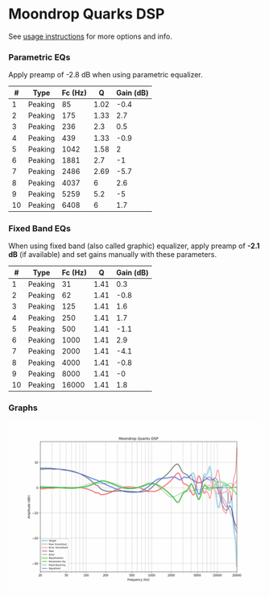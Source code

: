 # Moondrop Quarks DSP
See [usage instructions](https://github.com/jaakkopasanen/AutoEq#usage) for more options and info.

### Parametric EQs
Apply preamp of -2.8 dB when using parametric equalizer.

|   # | Type    |   Fc (Hz) |    Q |   Gain (dB) |
|-----|---------|-----------|------|-------------|
|   1 | Peaking |        85 | 1.02 |        -0.4 |
|   2 | Peaking |       175 | 1.33 |         2.7 |
|   3 | Peaking |       236 | 2.3  |         0.5 |
|   4 | Peaking |       439 | 1.33 |        -0.9 |
|   5 | Peaking |      1042 | 1.58 |         2   |
|   6 | Peaking |      1881 | 2.7  |        -1   |
|   7 | Peaking |      2486 | 2.69 |        -5.7 |
|   8 | Peaking |      4037 | 6    |         2.6 |
|   9 | Peaking |      5259 | 5.2  |        -5   |
|  10 | Peaking |      6408 | 6    |         1.7 |

### Fixed Band EQs
When using fixed band (also called graphic) equalizer, apply preamp of **-2.1 dB** (if available) and set gains manually with these parameters.

|   # | Type    |   Fc (Hz) |    Q |   Gain (dB) |
|-----|---------|-----------|------|-------------|
|   1 | Peaking |        31 | 1.41 |         0.3 |
|   2 | Peaking |        62 | 1.41 |        -0.8 |
|   3 | Peaking |       125 | 1.41 |         1.6 |
|   4 | Peaking |       250 | 1.41 |         1.7 |
|   5 | Peaking |       500 | 1.41 |        -1.1 |
|   6 | Peaking |      1000 | 1.41 |         2.9 |
|   7 | Peaking |      2000 | 1.41 |        -4.1 |
|   8 | Peaking |      4000 | 1.41 |        -0.8 |
|   9 | Peaking |      8000 | 1.41 |        -0   |
|  10 | Peaking |     16000 | 1.41 |         1.8 |

### Graphs
![](./Moondrop%20Quarks%20DSP.png)
